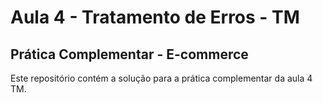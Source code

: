 # Aula 4 - Tratamento de Erros - TM

## Prática Complementar - E-commerce

Este repositório contém a solução para a prática complementar da aula 4 TM.